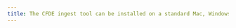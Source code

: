 ```yaml
---
title: The CFDE ingest tool can be installed on a standard Mac, Windows, or Linux workstation or Linux server system
---
```

